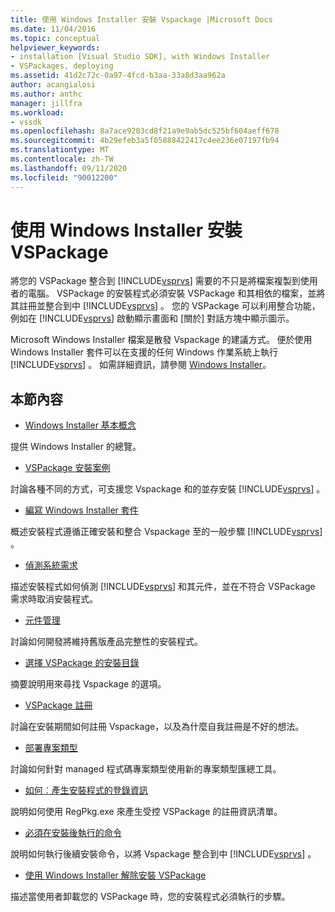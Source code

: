 ```yaml
---
title: 使用 Windows Installer 安裝 Vspackage |Microsoft Docs
ms.date: 11/04/2016
ms.topic: conceptual
helpviewer_keywords:
- installation [Visual Studio SDK], with Windows Installer
- VSPackages, deploying
ms.assetid: 41d2c72c-0a97-4fcd-b3aa-33a8d3aa962a
author: acangialosi
ms.author: anthc
manager: jillfra
ms.workload:
- vssdk
ms.openlocfilehash: 8a7ace9203cd8f21a9e9ab5dc525bf604aeff678
ms.sourcegitcommit: 4b29efeb3a5f05888422417c4ee236e07197fb94
ms.translationtype: MT
ms.contentlocale: zh-TW
ms.lasthandoff: 09/11/2020
ms.locfileid: "90012200"
---
```

# <a name="installing-vspackages-with-windows-installer"></a>使用 Windows Installer 安裝 VSPackage
將您的 VSPackage 整合到 [!INCLUDE[vsprvs](../../code-quality/includes/vsprvs_md.md)] 需要的不只是將檔案複製到使用者的電腦。 VSPackage 的安裝程式必須安裝 VSPackage 和其相依的檔案，並將其註冊並整合到中 [!INCLUDE[vsprvs](../../code-quality/includes/vsprvs_md.md)] 。 您的 VSPackage 可以利用整合功能，例如在 [!INCLUDE[vsprvs](../../code-quality/includes/vsprvs_md.md)] 啟動顯示畫面和 [關於] 對話方塊中顯示圖示。

 Microsoft Windows Installer 檔案是散發 Vspackage 的建議方式。 便於使用 Windows Installer 套件可以在支援的任何 Windows 作業系統上執行 [!INCLUDE[vsprvs](../../code-quality/includes/vsprvs_md.md)] 。 如需詳細資訊，請參閱 [Windows Installer](/previous-versions/2kt85ked(v=vs.120))。

## <a name="in-this-section"></a>本節內容
- [Windows Installer 基本概念](../../extensibility/internals/windows-installer-basics.md)

 提供 Windows Installer 的總覽。

- [VSPackage 安裝案例](../../extensibility/internals/vspackage-setup-scenarios.md)

 討論各種不同的方式，可支援您 Vspackage 和的並存安裝 [!INCLUDE[vsprvs](../../code-quality/includes/vsprvs_md.md)] 。

- [編寫 Windows Installer 套件](../../extensibility/internals/authoring-a-windows-installer-package.md)

 概述安裝程式遵循正確安裝和整合 Vspackage 至的一般步驟 [!INCLUDE[vsprvs](../../code-quality/includes/vsprvs_md.md)] 。

- [偵測系統需求](../../extensibility/internals/detecting-system-requirements.md)

 描述安裝程式如何偵測 [!INCLUDE[vsprvs](../../code-quality/includes/vsprvs_md.md)] 和其元件，並在不符合 VSPackage 需求時取消安裝程式。

- [元件管理](../../extensibility/internals/component-management.md)

 討論如何開發將維持舊版產品完整性的安裝程式。

- [選擇 VSPackage 的安裝目錄](../../extensibility/internals/choosing-the-installation-directory-for-a-vspackage.md)

 摘要說明用來尋找 Vspackage 的選項。

- [VSPackage 註冊](../../extensibility/internals/vspackage-registration.md)

 討論在安裝期間如何註冊 Vspackage，以及為什麼自我註冊是不好的想法。

- [部署專案類型](../../extensibility/internals/deploying-project-types.md)

 討論如何針對 managed 程式碼專案類型使用新的專案類型匯總工具。

- [如何︰產生安裝程式的登錄資訊](../../extensibility/internals/how-to-generate-registry-information-for-an-installer.md)

 說明如何使用 RegPkg.exe 來產生受控 VSPackage 的註冊資訊清單。

- [必須在安裝後執行的命令](../../extensibility/internals/commands-that-must-be-run-after-installation.md)

 說明如何執行後續安裝命令，以將 Vspackage 整合到中 [!INCLUDE[vsprvs](../../code-quality/includes/vsprvs_md.md)] 。

- [使用 Windows Installer 解除安裝 VSPackage](../../extensibility/internals/uninstalling-a-vspackage-with-windows-installer.md)

 描述當使用者卸載您的 VSPackage 時，您的安裝程式必須執行的步驟。